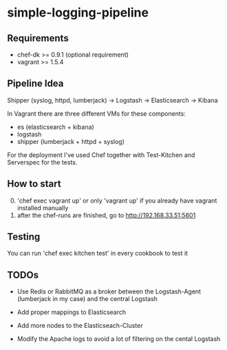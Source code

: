 # simple-logging-pipeline

## Requirements
 * chef-dk >= 0.9.1 (optional requirement)
 * vagrant >= 1.5.4    

## Pipeline Idea

Shipper (syslog, httpd, lumberjack) -> Logstash -> Elasticsearch -> Kibana
  
In Vagrant there are three different VMs for these components:

  * es (elasticsearch + kibana)
  * logstash
  * shipper (lumberjack + httpd + syslog)


For the deployment I've used Chef together with Test-Kitchen and Serverspec for the tests.

## How to start

  0. 'chef exec vagrant up' or only 'vagrant up' if you already have vagrant installed manually
  1. after the chef-runs are finished, go to http://192.168.33.51:5601

## Testing

  You can run 'chef exec kitchen test' in every cookbook to test it

## TODOs

* Use Redis or RabbitMQ as a broker between the Logstash-Agent (lumberjack in my case) and the central Logstash

* Add proper mappings to Elasticsearch

* Add more nodes to the Elasticseach-Cluster

* Modify the Apache logs to avoid a lot of filtering on the cental Logstash